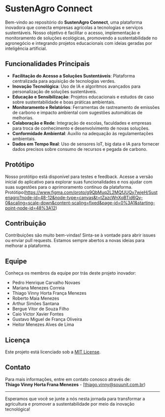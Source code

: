 # SustenAgro Connect

Bem-vindo ao repositório do **SustenAgro Connect**, uma plataforma inovadora que conecta empresas agrícolas a tecnologias e serviços sustentáveis. Nosso objetivo é facilitar o acesso, implementação e monitoramento de soluções ecológicas, promovendo a sustentabilidade no agronegócio e integrando projetos educacionais com ideias geradas por inteligência artificial.

## Funcionalidades Principais

- **Facilitação do Acesso a Soluções Sustentáveis**: Plataforma centralizada para aquisição de tecnologias verdes.
- **Inovação Tecnológica**: Uso de IA e algoritmos avançados para personalização de soluções sustentáveis.
- **Educação e Sensibilização**: Projetos educacionais e estudos de caso sobre sustentabilidade e boas práticas ambientais.
- **Monitoramento e Relatórios**: Ferramentas de rastreamento de emissões de carbono e impacto ambiental com sugestões automáticas de melhorias.
- **Colaboração e Rede**: Integração de escolas, faculdades e empresas para troca de conhecimento e desenvolvimento de novas soluções.
- **Conformidade Ambiental**: Auxílio na adequação às regulamentações ambientais.
- **Dados em Tempo Real**: Uso de sensores IoT, big data e IA para fornecer dados precisos sobre consumo de recursos e pegada de carbono.

## Protótipo

Nosso protótipo está disponível para testes e feedback. Acesse a versão inicial do aplicativo para explorar suas funcionalidades e nos ajudar com suas sugestões para o aprimoramento contínuo da plataforma.
Protótipo(https://www.figma.com/proto/g9QbMuq2L2MQfJUQy7wjeH/Sustenagro?node-id=48-12&node-type=canvas&t=tZazcWnXqBTid6Qy-0&scaling=scale-down&content-scaling=fixed&page-id=0%3A1&starting-point-node-id=48%3A12)

## Contribuição

Contribuições são muito bem-vindas! Sinta-se à vontade para abrir issues ou enviar pull requests. Estamos sempre abertos a novas ideias para melhorar a plataforma.

## Equipe

Conheça os membros da equipe por trás deste projeto inovador:

- Pedro Henrique Carvalho Novaes
- Mariana Menezes Correia
- Thiago Vinny Horta França Menezes
- Roberto Maia Menezes
- Arthur Simões Santana
- Bergue Vitor de Souza Filho
- Caio Victor Xavier Fontes
- Gustavo Miguel de França Oliveira
- Heitor Menezes Alves de Lima

## Licença

Este projeto está licenciado sob a [MIT License](LICENSE).

## Contato

Para mais informações, entre em contato conosco através de:  
**Thiago Vinny Horta Frana Menezes** - [thiago.vinny@souunit.com.br)

---

Esperamos que você se junte a nós nesta jornada para transformar a agricultura e promover a sustentabilidade por meio da inovação tecnológica!

